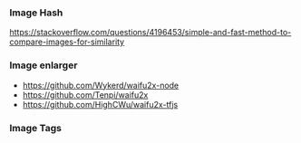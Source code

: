 ### Image Hash

https://stackoverflow.com/questions/4196453/simple-and-fast-method-to-compare-images-for-similarity

### Image enlarger

- https://github.com/Wykerd/waifu2x-node
- https://github.com/Tenpi/waifu2x
- https://github.com/HighCWu/waifu2x-tfjs

### Image Tags

